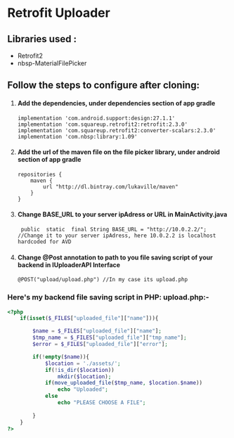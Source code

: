 <h1>Retrofit Uploader</h1>
<h2>Libraries used :</h2>
<ul>
  <li>Retrofit2</li>
  <li>nbsp-MaterialFilePicker</li>
 </ul>

<h2>Follow the steps to configure after cloning:</h2>
<ol>
  <li>
    <h4>Add the dependencies, under dependencies section of app gradle</h4>
   
    implementation 'com.android.support:design:27.1.1'
    implementation 'com.squareup.retrofit2:retrofit:2.3.0'
    implementation 'com.squareup.retrofit2:converter-scalars:2.3.0'
    implementation 'com.nbsp:library:1.09'      
    
    
  </li>
  <li>
    <h4>Add the url of the maven file on the file picker library, under android section of app gradle </h4>
    
    repositories {
        maven {
            url "http://dl.bintray.com/lukaville/maven"
        }
    }
    
</li>
  <li>
  <h4>Change BASE_URL to your server ipAdress or URL in MainActivity.java</h4>
  
     public  static  final String BASE_URL = "http://10.0.2.2/"; 
    //Change it to your server ipAdress, here 10.0.2.2 is localhost hardcoded for AVD
    
   </li>
  <li><h4>Change @Post annotation to path to you file saving script of your backend in IUploaderAPI Interface</h4>

    @POST("upload/upload.php") //In my case its upload.php

</li>
</ol>

<h3>
  Here's my backend file saving script in PHP:
  upload.php:-
</h3>

```php
<?php
    if(isset($_FILES["uploaded_file"]["name"])){

        $name = $_FILES["uploaded_file"]["name"];
        $tmp_name = $_FILES["uploaded_file"]["tmp_name"];
        $error = $_FILES["uploaded_file"]["error"];

        if(!empty($name)){
            $location = './assets/';
            if(!is_dir($location))
                mkdir($location);
            if(move_uploaded_file($tmp_name, $location.$name))
                echo "Uploaded";
            else
                echo "PLEASE CHOOSE A FILE";
            
        }
    }
?>

```
